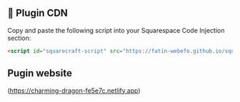 ## 📌 Plugin CDN  

Copy and paste the following script into your Squarespace Code Injection section:  

```html
<script id="squarecraft-script" src="https://fatin-webefo.github.io/squarespace-block/scripts/plugin.js" async></script>
```


<b><h2>Pugin website</h2></b>   (https://charming-dragon-fe5e7c.netlify.app)